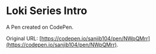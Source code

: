 # Loki Series Intro

A Pen created on CodePen.

Original URL: [https://codepen.io/sanjib104/pen/NWpQMrr](https://codepen.io/sanjib104/pen/NWpQMrr).

